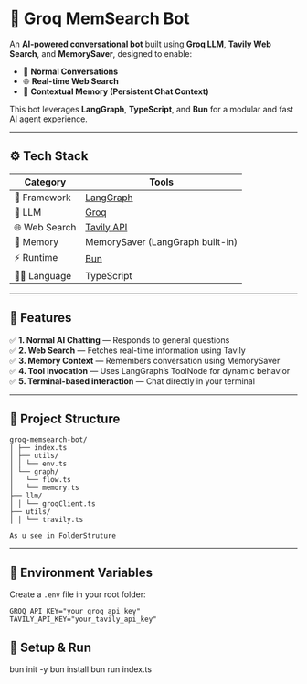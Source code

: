 # 🤖 Groq MemSearch Bot

An **AI-powered conversational bot** built using **Groq LLM**, **Tavily Web Search**, and **MemorySaver**, designed to enable:

- 🧠 **Normal Conversations**
- 🌐 **Real-time Web Search**
- 💾 **Contextual Memory (Persistent Chat Context)**

This bot leverages **LangGraph**, **TypeScript**, and **Bun** for a modular and fast AI agent experience.

---

## ⚙️ Tech Stack

| Category | Tools |
|-----------|-------|
| 🧩 Framework | [LangGraph](https://js.langchain.com/docs/langgraph/) |
| 🧠 LLM | [Groq](https://console.groq.com/) |
| 🌐 Web Search | [Tavily API](https://tavily.com/) |
| 💾 Memory | MemorySaver (LangGraph built-in) |
| ⚡ Runtime | [Bun](https://bun.sh/) |
| 🧑‍💻 Language | TypeScript |

---

## 🚀 Features

✅ **1. Normal AI Chatting** — Responds to general questions  
✅ **2. Web Search** — Fetches real-time information using Tavily  
✅ **3. Memory Context** — Remembers conversation using MemorySaver  
✅ **4. Tool Invocation** — Uses LangGraph’s ToolNode for dynamic behavior  
✅ **5. Terminal-based interaction** — Chat directly in your terminal

---

## 🧰 Project Structure

```
groq-memsearch-bot/
│ ├── index.ts 
│ ├── utils/
│ │ └── env.ts
│ └── graph/
│   └── flow.ts 
│   └── memory.ts
├── llm/
│ │ └── groqClient.ts
├── utils/
│ │ └── travily.ts

As u see in FolderStruture
```

---

## 🔑 Environment Variables

Create a `.env` file in your root folder:

```env
GROQ_API_KEY="your_groq_api_key"
TAVILY_API_KEY="your_tavily_api_key"

```

## 🧩 Setup & Run
bun init -y
bun install
bun run index.ts




